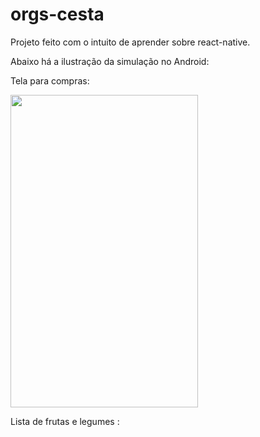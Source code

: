 # orgs-cesta

Projeto feito com o intuito de aprender sobre react-native.

Abaixo há a ilustração da simulação no Android:

Tela para compras:

<img src="https://user-images.githubusercontent.com/71856252/187304512-56b9a296-0f17-4320-82be-665a7d88b2c3.jpeg"  width="300" height="500">

Lista de frutas e legumes : 

<img src="https://user-images.githubusercontent.com/71856252/187304524-9b35ba01-b5aa-40a7-965f-3209c2b95354.jpeg"  width="00" height="500">
